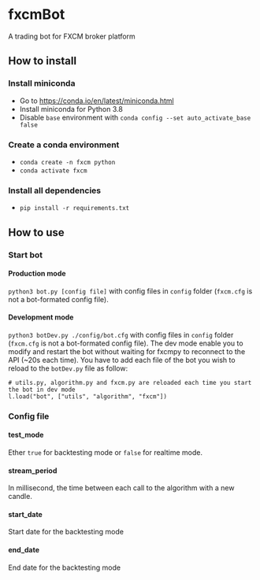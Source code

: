 # fxcmBot
A trading bot for FXCM broker platform

## How to install
### Install miniconda
- Go to https://conda.io/en/latest/miniconda.html
- Install miniconda for Python 3.8
- Disable `base` environment with `conda config --set auto_activate_base false`
### Create a conda environment
- `conda create -n fxcm python`
- `conda activate fxcm`
### Install all dependencies
- `pip install -r requirements.txt`

## How to use
### Start bot
#### Production mode
`python3 bot.py [config file]` with config files in `config` folder (`fxcm.cfg` is not a bot-formated config file).

#### Development mode
`python3 botDev.py ./config/bot.cfg` with config files in `config` folder (`fxcm.cfg` is not a bot-formated config file).
The dev mode enable you to modify and restart the bot without waiting for fxcmpy to reconnect to the API (~20s each time).
You have to add each file of the bot you wish to reload to the `botDev.py` file as follow:
```
# utils.py, algorithm.py and fxcm.py are reloaded each time you start the bot in dev mode
l.load("bot", ["utils", "algorithm", "fxcm"])
```

### Config file
#### test_mode
Ether `true` for backtesting mode or `false` for realtime mode.
#### stream_period
In millisecond, the time between each call to the algorithm with a new candle.
#### start_date
Start date for the backtesting mode
#### end_date
End date for the backtesting mode
